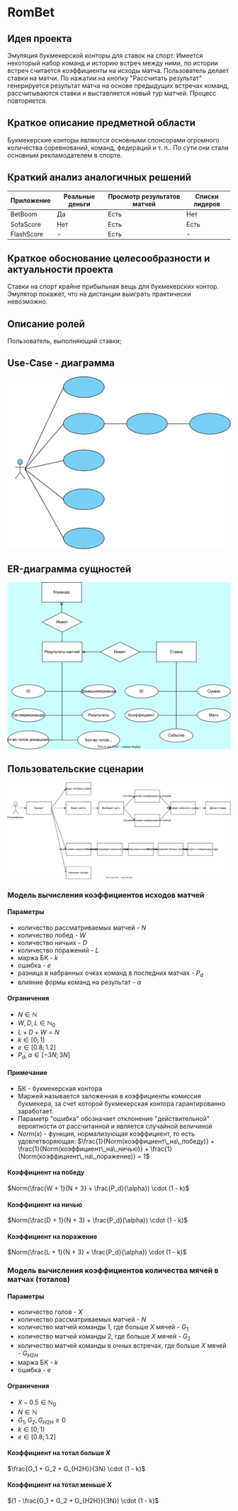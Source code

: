 
# RomBet
## Идея проекта
Эмуляция букмекерской конторы для ставок на спорт. Имеется некоторый набор команд и историю встреч между ними, по истории встреч считается коэффициенты на исходы матча. Пользователь делает ставки на матчи. По нажатии на кнопку "Рассчитать результат" генерируется результат матча на основе предыдущих встречах команд, рассчитываются ставки и выставляется новый тур матчей. Процесс повторяется.

## Краткое описание предметной области
Букмекерские конторы являются основными спонсорами огромного количества соревнований, команд, федераций и т. п.. По сути они стали основным рекламодателем в спорте.

## Краткий анализ аналогичных решений

Приложение|Реальные деньги|Просмотр результатов матчей|Списки лидеров
---|---|---|---
BetBoom|Да|Есть|Нет
SofaScore|Нет|Есть|Есть
FlashScore|-|Есть|-

## Краткое обоснование целесообразности и актуальности проекта
Ставки на спорт крайне прибыльная вещь для букмекерских контор. Эмулятор покажет, что на дистанции выиграть практически невозможно.

## Описание ролей
Пользователь, выполняющий ставки;

## Use-Case - диаграмма
![Use-Case - диаграмма](report/img/UCD.svg)

## ER-диаграмма сущностей
![ER-диаграмма сущностей](report/img/ER.svg)

## Пользовательские сценарии
![](report/img/us.svg)

### Модель вычисления коэффициентов исходов матчей

#### Параметры
* количество рассматриваемых матчей - $N$ 
* количество побед - $W$
* количество ничьих - $D$
* количество поражений - $L$
* маржа БК - $k$
* ошибка - $e$
* разница в набранных очках команд в последних матчах - $P_d$
* влияние формы команд на результат - $\alpha$

#### Ограничения
* $N \in \mathbb{N}$
* $W, D, L \in \mathbb{N}_0$
* $L + D + W = N$
* $k \in [0; 1)$
* $e \in [0.8; 1.2]$
* $P_d, \alpha \in [-3N; 3N]$

#### Примечание
* БК - букмекерская контора
* Маржей называется заложенная в коэффициенты комиссия букмекера, за счет которой букмекерская контора гарантированно заработает.
* Параметр "ошибка" обозначает отклонение "действительной" вероятности от рассчитанной и является случайной величиной 
* $Norm(x)$ - функция, нормализующая коэффициент, то есть удовлетворяющая: $\frac{1}{Norm(коэффициент\_на\_победу)} + \frac{1}{Norm(коэффициент\_на\_ничью)} + \frac{1}{Norm(коэффициент\_на\_поражение)} = 1$

#### Коэффициент на победу
$Norm(\frac{W + 1}{N + 3} + \frac{P_d}{\alpha}) \cdot (1 - k)$

#### Коэффициент на ничью
$Norm(\frac{D + 1}{N + 3} + \frac{P_d}{\alpha}) \cdot (1 - k)$

#### Коэффициент на поражение
$Norm(\frac{L + 1}{N + 3} + \frac{P_d}{\alpha}) \cdot (1 - k)$

### Модель вычисления коэффициентов количества мячей в матчах (тоталов)
#### Параметры
* количество голов - $X$
* количество рассматриваемых матчей - $N$ 
* количество матчей команды 1, где больше $X$ мячей - $G_1$
* количество матчей команды 2, где больше $X$ мячей - $G_2$
* количество матчей команды в очных встречах, где больше $X$ мячей - $G_{H2H}$
* маржа БК - $k$
* ошибка - $e$

#### Ограничения
* $X - 0.5 \in \mathbb{N}_0$
* $N \in \mathbb{N}$
* $G_1, G_2, G_{H2H} \ge 0$
* $k \in [0; 1)$
* $e \in [0.8; 1.2]$

#### Коэффициент на тотал больше $X$
$\frac{G_1 + G_2 + G_{H2H}}{3N} \cdot (1 - k)$

#### Коэффициент на тотал меньше $X$
$(1 - \frac{G_1 + G_2 + G_{H2H}}{3N}) \cdot (1 - k)$